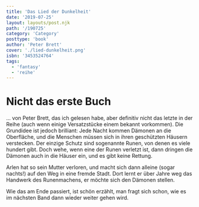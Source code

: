 ```yaml
---
title: 'Das Lied der Dunkelheit'
date: '2019-07-25'
layout: layouts/post.njk
path: '/190725'
category: 'Category'
posttype: 'book'
author: 'Peter Brett'
cover: './lied-dunkelheit.png'
isbn: '3453524764'
tags:
  - 'fantasy'
  - 'reihe'
---
```


# Nicht das erste Buch

... von Peter Brett, das ich gelesen habe, aber definitiv nicht das letzte in der Reihe (auch wenn einige Versatzstücke einem bekannt vorkommen). Die Grundidee ist jedoch brilliant: Jede Nacht kommen Dämonen an die Oberfläche, und die Menschen müssen sich in ihren geschützten Häusern verstecken. Der einzige Schutz sind sogenannte Runen, von denen es viele hundert gibt. Doch wehe, wenn eine der Runen verletzt ist, dann dringen die Dämonen auch in die Häuser ein, und es gibt keine Rettung.

Arlen hat so sein Mutter verloren, und macht sich dann alleine (sogar nachts!) auf den Weg in eine fremde Stadt. Dort lernt er über Jahre weg das Handwerk des Runenmachens, er möchte sich den Dämonen stellen.

Wie das am Ende passiert, ist schön erzählt, man fragt sich schon, wie es im nächsten Band dann wieder weiter gehen wird.
